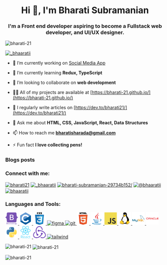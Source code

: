 <h1 align="center">Hi 👋, I'm Bharati Subramanian</h1>
<h3 align="center">I'm a Front end developer aspiring to become a Fullstack web developer, and UI/UX designer.</h3>

<p align="left"> <img src="https://komarev.com/ghpvc/?username=bharati-21&label=Profile%20views&color=0e75b6&style=flat" alt="bharati-21" /> </p>

<p align="left"> <a href="https://twitter.com/_bhaaratii" target="blank"><img src="https://img.shields.io/twitter/follow/_bhaaratii?logo=twitter&style=for-the-badge" alt="_bhaaratii" /></a> </p>

- 🔭 I’m currently working on [Social Media App](https://readers-space.netlify.app/)

- 🌱 I’m currently learning **Redux, TypeScript**

- 👯 I’m looking to collaborate on **web development**

- 👨‍💻 All of my projects are available at [https://bharati-21.github.io/](https://bharati-21.github.io/)

- 📝 I regularly write articles on [https://dev.to/bharati21/](https://dev.to/bharati21/)

- 💬 Ask me about **HTML, CSS, JavaScript, React, Data Structures**

- 📫 How to reach me **bharatisharada@gmail.com**

- ⚡ Fun fact **I love collecting pens!**

### Blogs posts
<!-- BLOG-POST-LIST:START -->
<!-- BLOG-POST-LIST:END -->

<h3 align="left">Connect with me:</h3>
<p align="left">
<a href="https://dev.to/bharati21" target="blank"><img align="center" src="https://raw.githubusercontent.com/rahuldkjain/github-profile-readme-generator/master/src/images/icons/Social/devto.svg" alt="bharati21" height="30" width="40" /></a>
<a href="https://twitter.com/_bhaaratii" target="blank"><img align="center" src="https://raw.githubusercontent.com/rahuldkjain/github-profile-readme-generator/master/src/images/icons/Social/twitter.svg" alt="_bhaaratii" height="30" width="40" /></a>
<a href="https://linkedin.com/in/bharati-subramanian-29734b152/" target="blank"><img align="center" src="https://raw.githubusercontent.com/rahuldkjain/github-profile-readme-generator/master/src/images/icons/Social/linked-in-alt.svg" alt="bharati-subramanian-29734b152/" height="30" width="40" /></a>
<a href="https://hashnode.com/@bhaaratii" target="blank"><img align="center" src="https://raw.githubusercontent.com/rahuldkjain/github-profile-readme-generator/master/src/images/icons/Social/hashnode.svg" alt="@bhaaratii" height="30" width="40" /></a>
<a href="https://www.leetcode.com/bhaaratii" target="blank"><img align="center" src="https://raw.githubusercontent.com/rahuldkjain/github-profile-readme-generator/master/src/images/icons/Social/leet-code.svg" alt="bhaaratii" height="30" width="40" /></a>
</p>

<h3 align="left">Languages and Tools:</h3>
<p align="left"> <a href="https://getbootstrap.com" target="_blank" rel="noreferrer"> <img src="https://raw.githubusercontent.com/devicons/devicon/master/icons/bootstrap/bootstrap-plain-wordmark.svg" alt="bootstrap" width="40" height="40"/> </a> <a href="https://www.cprogramming.com/" target="_blank" rel="noreferrer"> <img src="https://raw.githubusercontent.com/devicons/devicon/master/icons/c/c-original.svg" alt="c" width="40" height="40"/> </a> <a href="https://www.w3schools.com/css/" target="_blank" rel="noreferrer"> <img src="https://raw.githubusercontent.com/devicons/devicon/master/icons/css3/css3-original-wordmark.svg" alt="css3" width="40" height="40"/> </a> <a href="https://www.figma.com/" target="_blank" rel="noreferrer"> <img src="https://www.vectorlogo.zone/logos/figma/figma-icon.svg" alt="figma" width="40" height="40"/> </a> <a href="https://git-scm.com/" target="_blank" rel="noreferrer"> <img src="https://www.vectorlogo.zone/logos/git-scm/git-scm-icon.svg" alt="git" width="40" height="40"/> </a> <a href="https://www.w3.org/html/" target="_blank" rel="noreferrer"> <img src="https://raw.githubusercontent.com/devicons/devicon/master/icons/html5/html5-original-wordmark.svg" alt="html5" width="40" height="40"/> </a> <a href="https://www.java.com" target="_blank" rel="noreferrer"> <img src="https://raw.githubusercontent.com/devicons/devicon/master/icons/java/java-original.svg" alt="java" width="40" height="40"/> </a> <a href="https://developer.mozilla.org/en-US/docs/Web/JavaScript" target="_blank" rel="noreferrer"> <img src="https://raw.githubusercontent.com/devicons/devicon/master/icons/javascript/javascript-original.svg" alt="javascript" width="40" height="40"/> </a> <a href="https://www.linux.org/" target="_blank" rel="noreferrer"> <img src="https://raw.githubusercontent.com/devicons/devicon/master/icons/linux/linux-original.svg" alt="linux" width="40" height="40"/> </a> <a href="https://www.mysql.com/" target="_blank" rel="noreferrer"> <img src="https://raw.githubusercontent.com/devicons/devicon/master/icons/mysql/mysql-original-wordmark.svg" alt="mysql" width="40" height="40"/> </a> <a href="https://www.oracle.com/" target="_blank" rel="noreferrer"> <img src="https://raw.githubusercontent.com/devicons/devicon/master/icons/oracle/oracle-original.svg" alt="oracle" width="40" height="40"/> </a> <a href="https://www.python.org" target="_blank" rel="noreferrer"> <img src="https://raw.githubusercontent.com/devicons/devicon/master/icons/python/python-original.svg" alt="python" width="40" height="40"/> </a> <a href="https://reactjs.org/" target="_blank" rel="noreferrer"> <img src="https://raw.githubusercontent.com/devicons/devicon/master/icons/react/react-original-wordmark.svg" alt="react" width="40" height="40"/> </a> <a href="https://redux.js.org" target="_blank" rel="noreferrer"> <img src="https://raw.githubusercontent.com/devicons/devicon/master/icons/redux/redux-original.svg" alt="redux" width="40" height="40"/> </a> <a href="https://tailwindcss.com/" target="_blank" rel="noreferrer"> <img src="https://www.vectorlogo.zone/logos/tailwindcss/tailwindcss-icon.svg" alt="tailwind" width="40" height="40"/> </a> </p>

<p><img align="left" src="https://github-readme-stats.vercel.app/api/top-langs?username=bharati-21&show_icons=true&locale=en&layout=compact" alt="bharati-21" /></p>

<p>&nbsp;<img align="center" src="https://github-readme-stats.vercel.app/api?username=bharati-21&show_icons=true&locale=en" alt="bharati-21" /></p>

<p><img align="center" src="https://github-readme-streak-stats.herokuapp.com/?user=bharati-21&" alt="bharati-21" /></p>
